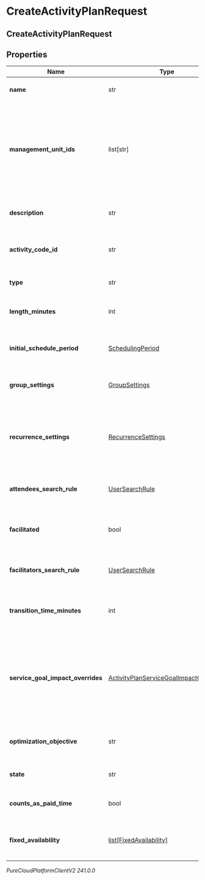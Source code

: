 # CreateActivityPlanRequest

## CreateActivityPlanRequest

## Properties

|Name | Type | Description | Notes|
|------------ | ------------- | ------------- | -------------|
| **name** | str | The name of the activity plan | |
| **management_unit_ids** | list[str] | The management units to which this activity plan applies. Empty list or null means this activity plan applies to the entire business unit | [optional] |
| **description** | str | The description of the activity plan | [optional] |
| **activity_code_id** | str | The activity code associated with the activity plan | |
| **type** | str | The type of the activity plan | |
| **length_minutes** | int | The length in minutes of the activity plan | |
| **initial_schedule_period** | [SchedulingPeriod](SchedulingPeriod) | The initial scheduling period for the activity plan | |
| **group_settings** | [GroupSettings](GroupSettings) | Group settings for the activity plan | [optional] |
| **recurrence_settings** | [RecurrenceSettings](RecurrenceSettings) | Settings controlling recurrence for the activity plan. If not set the activity plan will only occur once | [optional] |
| **attendees_search_rule** | [UserSearchRule](UserSearchRule) | Attendee search rule for this activity plan | [optional] |
| **facilitated** | bool | Whether the sessions created by this activity plan should be facilitated | [optional] |
| **facilitators_search_rule** | [UserSearchRule](UserSearchRule) | Facilitator search rule for this activity plan | [optional] |
| **transition_time_minutes** | int | Transition time in minutes between facilitated sessions | |
| **service_goal_impact_overrides** | [ActivityPlanServiceGoalImpactOverrides](ActivityPlanServiceGoalImpactOverrides) | Allowable service goal impact override settings for this activity plan. If not set the business unit setting will be used | [optional] |
| **optimization_objective** | str | The optimization objective of this activity plan | |
| **state** | str | The state of this activity plan | |
| **counts_as_paid_time** | bool | Whether the activity should count as paid time | |
| **fixed_availability** | [list[FixedAvailability]](FixedAvailability) | Fixed availability configuration for the activity plan | [optional] |



_PureCloudPlatformClientV2 241.0.0_
